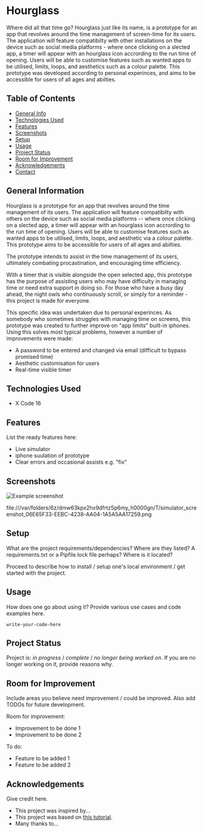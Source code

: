 # Hourglass

Where did all that time go? Hourglass just like its name, is a prototype for an app that revolves around the time management of screen-time for its users. The application will feature compatibilty with other installations on the device such as social media platforms - where once clicking on a slected app, a timer will appear with an hourglass icon accrording to the run time of opening. Users will be able to customise features such as wanted apps to be utilised, limits, loops, and aesthetics such as a colour palette. This prototype was developed according to personal experinces, and aims to be accessible for users of all ages and abilties. 

## Table of Contents
* [General Info](#general-information)
* [Technologies Used](#technologies-used)
* [Features](#features)
* [Screenshots](#screenshots)
* [Setup](#setup)
* [Usage](#usage)
* [Project Status](#project-status)
* [Room for Improvement](#room-for-improvement)
* [Acknowledgements](#acknowledgements)
* [Contact](#contact)
<!-- * [License](#license) -->


## General Information
Hourglass is a prototype for an app that revolves around the time management of its users. The application will feature compatibilty with others on the device such as social media platforms -- where once clicking on a slected app, a timer will appear with an hourglass icon accrording to the run time of opening. Users will be able to customise features such as wanted apps to be utilised, limits, loops, and aesthetic via a colour palette. This prototype aims to be accessible for users of all ages and abilties. 

The prototype intends to assist in the time managememt of its users, ultimately combating procastination, and encouraging time efficiency.

With a timer that is visible alongside the open selected app, this prototype has the purpose of assisting users who may have difficulty in managing time or need extra support in doing so. For those who have a busy day ahead, the night owls who continuously scroll, or simply for a reminder - this project is made for everyone. 

This specific idea was undertaken due to personal experinces. As somebody who sometimes struggles with managing time on screens, this prototype was created to further improve on "app limits" built-in iphones. Using this solves most typical problems, however a number of improvements were made:
- A password to be entered and changed via email (difficult to bypass promised time)
- Aesthetic customisation for users
- Real-time visible timer
<!-- You don't have to answer all the questions - just the ones relevant to your project. -->


## Technologies Used
- X Code 16

## Features
List the ready features here:
- Live simulator 
- iphone suulation of prototype
- Clear errors and occasional assists e.g. "fix"


## Screenshots
![Example screenshot](./img/screenshot.png)
<!-- If you have screenshots you'd like to share, include them here. --> file:///var/folders/6z/dmw63kpx2hx9dfrtz5p6my_h0000gn/T/simulator_screenshot_06E65F33-EEBC-4238-AA04-1A5A5AA17259.png


## Setup
What are the project requirements/dependencies? Where are they listed? A requirements.txt or a Pipfile.lock file perhaps? Where is it located?

Proceed to describe how to install / setup one's local environment / get started with the project.


## Usage
How does one go about using it?
Provide various use cases and code examples here.

`write-your-code-here`


## Project Status
Project is: _in progress_ / _complete_ / _no longer being worked on_. If you are no longer working on it, provide reasons why.


## Room for Improvement
Include areas you believe need improvement / could be improved. Also add TODOs for future development.

Room for improvement:
- Improvement to be done 1
- Improvement to be done 2

To do:
- Feature to be added 1
- Feature to be added 2


## Acknowledgements
Give credit here.
- This project was inspired by...
- This project was based on [this tutorial](https://www.example.com).
- Many thanks to...




<!-- Optional -->
<!-- ## License -->
<!-- This project is open source and available under the [... License](). -->

<!-- You don't have to include all sections - just the one's relevant to your project -->
